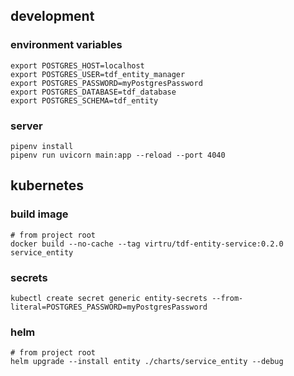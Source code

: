 
## development

### environment variables
```shell
export POSTGRES_HOST=localhost
export POSTGRES_USER=tdf_entity_manager
export POSTGRES_PASSWORD=myPostgresPassword
export POSTGRES_DATABASE=tdf_database
export POSTGRES_SCHEMA=tdf_entity
```

### server
```shell
pipenv install
pipenv run uvicorn main:app --reload --port 4040
```

## kubernetes

### build image
```shell
# from project root
docker build --no-cache --tag virtru/tdf-entity-service:0.2.0 service_entity
```

### secrets
```shell
kubectl create secret generic entity-secrets --from-literal=POSTGRES_PASSWORD=myPostgresPassword
```

### helm
```shell
# from project root
helm upgrade --install entity ./charts/service_entity --debug
```
